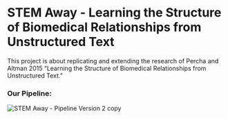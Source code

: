 # STEM Away - Learning the Structure of Biomedical Relationships from Unstructured Text

This project is about replicating and extending the research of Percha and Altman 2015 “Learning the Structure of Biomedical Relationships from Unstructured Text.”

### Our Pipeline:

![STEM Away - Pipeline Version 2 copy](https://user-images.githubusercontent.com/44710581/128590798-4b470b8a-825e-47ba-83de-5e144b9161a4.jpeg)
